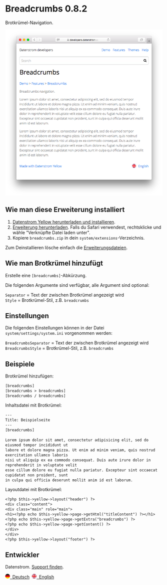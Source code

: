Breadcrumbs 0.8.2
=================
Brotkrümel-Navigation.

<p align="center"><img src="breadcrumbs-screenshot.png?raw=true" alt="Bildschirmfoto"></p>

## Wie man diese Erweiterung installiert

1. [Datenstrom Yellow herunterladen und installieren](https://github.com/datenstrom/yellow/).
2. [Erweiterung herunterladen](https://github.com/datenstrom/yellow-extensions/raw/master/zip/breadcrumbs.zip). Falls du Safari verwendest, rechtsklicke und wähle "Verknüpfte Datei laden unter".
3. Kopiere `breadcrumbs.zip` in dein `system/extensions`-Verzeichnis.

Zum Deinstallieren lösche einfach die [Erweiterungsdateien](extension.ini).

## Wie man Brotkrümel hinzufügt

Erstelle eine `[breadcrumbs]`-Abkürzung.

Die folgenden Argumente sind verfügbar, alle Argument sind optional:
 
`Separator` = Text der zwischen Brotkrümel angezeigt wird  
`Style` = Brotkrümel-Stil, z.B. `breadcrumbs`  

## Einstellungen

Die folgenden Einstellungen können in der Datei `system/settings/system.ini` vorgenommen werden:

`BreadcrumbsSeparator` = Text der zwischen Brotkrümel angezeigt wird  
`BreadcrumbsStyle` = Brotkrümel-Stil, z.B. `breadcrumbs`  

## Beispiele

Brotkrümel hinzufügen:

    [breadcrumbs]
    [breadcrumbs > breadcrumbs]
    [breadcrumbs / breadcrumbs]

Inhaltsdatei mit Brotkrümel:

    ---
    Title: Beispielseite
    ---
    [breadcrumbs]
        
    Lorem ipsum dolor sit amet, consectetur adipisicing elit, sed do eiusmod tempor incididunt ut 
    labore et dolore magna pizza. Ut enim ad minim veniam, quis nostrud exercitation ullamco laboris 
    nisi ut aliquip ex ea commodo consequat. Duis aute irure dolor in reprehenderit in voluptate velit 
    esse cillum dolore eu fugiat nulla pariatur. Excepteur sint occaecat cupidatat non proident, sunt 
    in culpa qui officia deserunt mollit anim id est laborum.

Layoutdatei mit Brotkrümel:

    <?php $this->yellow->layout("header") ?>
    <div class="content">
    <div class="main" role="main">
    <h1><?php echo $this->yellow->page->getHtml("titleContent") ?></h1>
    <?php echo $this->yellow->page->getExtra("breadcrumbs") ?>
    <?php echo $this->yellow->page->getContent() ?>
    </div>
    </div>
    <?php $this->yellow->layout("footer") ?>

## Entwickler

Datenstrom. [Support finden](https://extensions.datenstrom.se/de/help/).

<p>
<a href="README-de.md"><img src="https://raw.githubusercontent.com/datenstrom/yellow-extensions/master/features/help/language-de.png" width="15" height="15" alt="Deutsch">&nbsp; Deutsch</a>&nbsp;
<a href="README.md"><img src="https://raw.githubusercontent.com/datenstrom/yellow-extensions/master/features/help/language-en.png" width="15" height="15" alt="English">&nbsp; English</a>&nbsp;
</p>